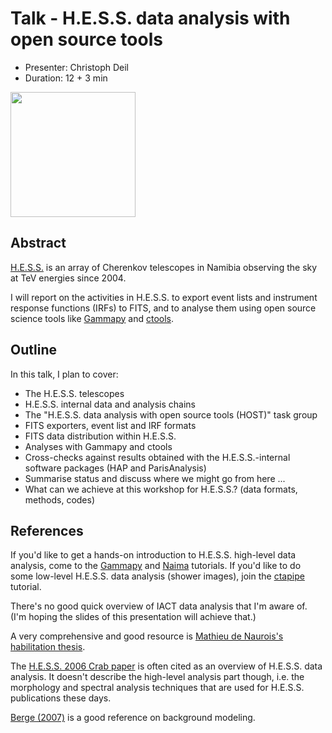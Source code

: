 # Talk - H.E.S.S. data analysis with open source tools

* Presenter: Christoph Deil
* Duration: 12 + 3 min

<img src="https://avatars2.githubusercontent.com/u/852409?v=3&s=460" height="200">

## Abstract

[H.E.S.S.](http://www.mpi-hd.mpg.de/hfm/HESS/) is an array of
Cherenkov telescopes in Namibia observing the sky at TeV energies since 2004.

I will report on the activities in H.E.S.S. to export event lists
and instrument response functions (IRFs) to FITS, and to analyse
them using open source science tools like [Gammapy](https://gammapy.readthedocs.org/en/latest/)
and [ctools](http://cta.irap.omp.eu/ctools-devel/).
 
## Outline

In this talk, I plan to cover:

* The H.E.S.S. telescopes
* H.E.S.S. internal data and analysis chains
* The "H.E.S.S. data analysis with open source tools (HOST)" task group
* FITS exporters, event list and IRF formats
* FITS data distribution within H.E.S.S.
* Analyses with Gammapy and ctools
* Cross-checks against results obtained with the H.E.S.S.-internal software packages (HAP and ParisAnalysis)
* Summarise status and discuss where we might go from here ...
* What can we achieve at this workshop for H.E.S.S.?
  (data formats, methods, codes)

## References

If you'd like to get a hands-on introduction to H.E.S.S. high-level
data analysis, come to the [Gammapy](https://github.com/gammapy/2015-MPIK-Workshop/tree/gh-pages/tutorials/gammapy)
and [Naima](https://github.com/gammapy/2015-MPIK-Workshop/tree/gh-pages/tutorials/naima) tutorials.
If you'd like to do some low-level H.E.S.S. data analysis (shower images),
join the [ctapipe](https://github.com/gammapy/2015-MPIK-Workshop/tree/gh-pages/tutorials/ctapipe)
tutorial.

There's no good quick overview of IACT data analysis that I'm aware of.
(I'm hoping the slides of this presentation will achieve that.)

A very comprehensive and good resource is [Mathieu de Naurois's habilitation thesis](http://inspirehep.net/record/1122589).

The [H.E.S.S. 2006 Crab paper](http://labs.adsabs.harvard.edu/adsabsadsabs/abs/2006A%26A...457..899A/)
is often cited as an overview of H.E.S.S. data analysis.
It doesn't describe the high-level analysis part though, i.e.
the morphology and spectral analysis techniques that are used for H.E.S.S.
publications these days.

[Berge (2007)](http://labs.adsabs.harvard.edu/adsabsadsabs/abs/2007A%26A...466.1219B/)
is a good reference on background modeling.

